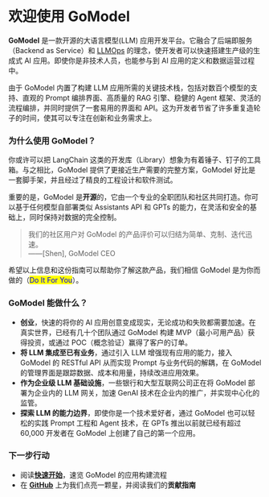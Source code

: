 # 欢迎使用 GoModel

**GoModel** 是一款开源的大语言模型(LLM) 应用开发平台。它融合了后端即服务（Backend as Service）和 [LLMOps](learn-more/extended-reading/what-is-llmops.md) 的理念，使开发者可以快速搭建生产级的生成式 AI 应用。即使你是非技术人员，也能参与到 AI 应用的定义和数据运营过程中。

由于 GoModel 内置了构建 LLM 应用所需的关键技术栈，包括对数百个模型的支持、直观的 Prompt 编排界面、高质量的 RAG 引擎、稳健的 Agent 框架、灵活的流程编排，并同时提供了一套易用的界面和 API。这为开发者节省了许多重复造轮子的时间，使其可以专注在创新和业务需求上。

### 为什么使用 GoModel？

你或许可以把 LangChain 这类的开发库（Library）想象为有着锤子、钉子的工具箱。与之相比，GoModel 提供了更接近生产需要的完整方案，GoModel 好比是一套脚手架，并且经过了精良的工程设计和软件测试。

重要的是，GoModel 是**开源**的，它由一个专业的全职团队和社区共同打造。你可以基于任何模型自部署类似 Assistants API 和 GPTs 的能力，在灵活和安全的基础上，同时保持对数据的完全控制。

> 我们的社区用户对 GoModel 的产品评价可以归结为简单、克制、迭代迅速。\
> ——[Shen], GoModel CEO

希望以上信息和这份指南可以帮助你了解这款产品，我们相信 GoModel 是为你而做的（<mark style="color:blue;">Do It For You</mark>）。

### GoModel 能做什么？

* **创业**，快速的将你的 AI 应用创意变成现实，无论成功和失败都需要加速。在真实世界，已经有几十个团队通过 GoModel 构建 MVP（最小可用产品）获得投资，或通过 POC（概念验证）赢得了客户的订单。
* **将 LLM 集成至已有业务**，通过引入 LLM 增强现有应用的能力，接入 GoModel 的 RESTful API 从而实现 Prompt 与业务代码的解耦，在 GoModel 的管理界面是跟踪数据、成本和用量，持续改进应用效果。
* **作为企业级 LLM 基础设施**，一些银行和大型互联网公司正在将 GoModel 部署为企业内的 LLM 网关，加速 GenAI 技术在企业内的推广，并实现中心化的监管。
* **探索 LLM 的能力边界**，即使你是一个技术爱好者，通过 GoModel 也可以轻松的实践 Prompt 工程和 Agent 技术，在 GPTs 推出以前就已经有超过 60,000 开发者在 GoModel 上创建了自己的第一个应用。

### 下一步行动

* 阅读[**快速开始**](../application-orchestrate/README.md)，速览 GoModel 的应用构建流程
* 在 [**GitHub**](https://github.com/[这里替换为GoModel的GitHub仓库地址]) 上为我们点亮一颗星，并阅读我们的**贡献指南**
